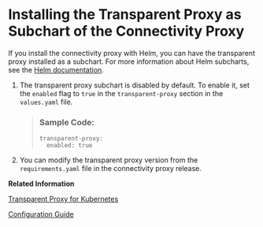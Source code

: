 <!-- loio4fadac5e1b2e4316ba6f70327b1e034c -->

# Installing the Transparent Proxy as Subchart of the Connectivity Proxy

If you install the connectivity proxy with Helm, you can have the transparent proxy installed as a subchart. For more information about Helm subcharts, see the [Helm documentation](https://helm.sh/docs/chart_template_guide/subcharts_and_globals).

1.  The transparent proxy subchart is disabled by default. To enable it, set the `enabled` flag to `true` in the `transparent-proxy` section in the `values.yaml` file.

    > ### Sample Code:  
    > ```
    > transparent-proxy:
    >   enabled: true
    > ```

2.  You can modify the transparent proxy version from the `requirements.yaml` file in the connectivity proxy release.

**Related Information**  


[Transparent Proxy for Kubernetes](transparent-proxy-for-kubernetes-acc64ad.md "Use the transparent proxy for Kubernetes to connect workloads on a Kubernetes cluster to Internet and on-premise applications.")

[Configuration Guide](configuration-guide-eaa8204.md "Find an overview of configuration parameters for the connectivity proxy for Kubernetes.")

